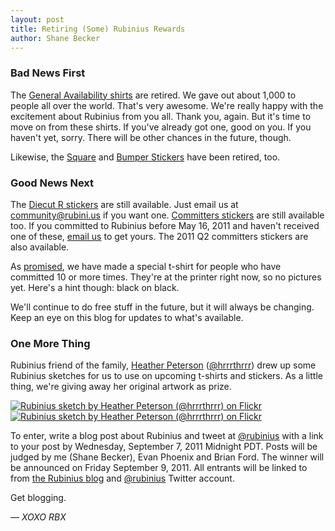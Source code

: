 ```yaml
---
layout: post
title: Retiring (Some) Rubinius Rewards
author: Shane Becker
---
```


### Bad News First

The [General Availability shirts](http://www.flickr.com/photos/veganstraightedge/5709097384 "Rubinius &quot;Use Ruby™&quot; TShirts at the Farmhouse in Hollywood, CA | Flickr - Photo Sharing!") are retired. We gave out about 1,000 to people all over the world. That's very awesome. We're really happy with the excitement about Rubinius from you all. Thank you, again. But it's time to move on from these shirts. If you've already got one, good on you. If you haven't yet, sorry. There will be other chances in the future, though.

Likewise, the [Square](http://asset.rubini.us/web/images/blog/rubinius_square_sticker.png) and [Bumper Stickers](http://asset.rubini.us/web/images/blog/rubinius_bumper_sticker.png) have been retired, too.

### Good News Next

The [Diecut R stickers](http://asset.rubini.us/web/images/blog/rubinius_diecut_sticker.png) are still available. Just email us at [community@rubini.us](mailto:community@rubini.us) if you want one. [Committers stickers](http://asset.rubini.us/web/images/blog/rubinius_alumni_sticker.png) are still available too. If you committed to Rubinius before May 16, 2011 and haven't received one of these, [email us](mailto:community@rubini.us) to get yours. The 2011 Q2 committers stickers are also available.

As [promised](http://rubini.us/2011/05/26/rubinius-rewards/#tenth-commit-shirt "Announcing Rubinius Rewards - Rubinius"), we have made a special t-shirt for people who have committed 10 or more times. They're at the printer right now, so no pictures yet. Here's a hint though: black on black.

We'll continue to do free stuff in the future, but it will always be changing. Keep an eye on this blog for updates to what's available.

### One More Thing

Rubinius friend of the family, [Heather Peterson](http://hrrrthrrr.com "hrrrthrrr") ([@hrrrthrrr](http://twitter.com/hrrrthrrr)) drew up some Rubinius sketches for us to use on upcoming t-shirts and stickers. As a little thing, we're giving away her original artwork as prize.


[![Rubinius sketch by Heather Peterson (@hrrrthrrr) on Flickr](http://farm7.static.flickr.com/6186/6106800183_f6bd6918f4_z.jpg)](http://flickr.com/veganstraightedge/6106800183 "Rubinius sketch by Heather Peterson (@hrrrthrrr) | Flickr - Photo Sharing!")
[![Rubinius sketch by Heather Peterson (@hrrrthrrr) on Flickr](http://farm7.static.flickr.com/6072/6106803145_f565d6738e_z.jpg)](http://flickr.com/veganstraightedge/6106803145 "Rubinius sketch by Heather Peterson (@hrrrthrrr) | Flickr - Photo Sharing!")

To enter, write a blog post about Rubinius and tweet at [@rubinius](http://twitter.com/rubinius) with a link to your post by Wednesday, September 7, 2011 Midnight PDT. Posts will be judged by me (Shane Becker), Evan Phoenix and Brian Ford. The winner will be announced on Friday September 9, 2011. All entrants will be linked to from [the Rubinius blog](http://rubini.us/blog "Rubinius : Use Ruby&#8482;") and [@rubinius](http://twitter.com/rubinius) Twitter account.

Get blogging.

*&mdash; XOXO RBX*
